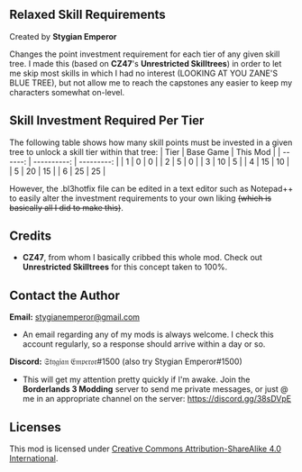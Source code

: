 Relaxed Skill Requirements
--------------------------
Created by **Stygian Emperor**

Changes the point investment requirement for each tier of any given skill tree. I made this (based on **CZ47**'s **Unrestricted Skilltrees**) in order to let me skip most skills in which I had no interest (LOOKING AT YOU ZANE'S BLUE TREE), but not allow me to reach the capstones any easier to keep my characters somewhat on-level.

Skill Investment Required Per Tier
----------------------------------
The following table shows how many skill points must be invested in a given tree to unlock a skill tier within that tree:
|   Tier  |  Base Game  |  This Mod  |
| ------: | ----------: | ---------: |
|      1  |           0 |          0 |
|      2  |           5 |          0 |
|      3  |          10 |          5 |
|      4  |          15 |         10 |
|      5  |          20 |         15 |
|      6  |          25 |         25 |

However, the .bl3hotfix file can be edited in a text editor such as Notepad++ to easily alter the investment requirements to your own liking ~~(which is basically all I did to make this)~~.

Credits
-------
- **CZ47**, from whom I basically cribbed this whole mod. Check out **Unrestricted Skilltrees** for this concept taken to 100%.

Contact the Author
------------------
**Email:** stygianemperor@gmail.com
- An email regarding any of my mods is always welcome. I check this account regularly, so a response should arrive within a day or so.

**Discord:** 𝔖𝔱𝔶𝔤𝔦𝔞𝔫 𝔈𝔪𝔭𝔢𝔯𝔬𝔯#1500 (also try Stygian Emperor#1500)
- This will get my attention pretty quickly if I'm awake. Join the **Borderlands 3 Modding** server to send me private messages, or just @ me in an appropriate channel on the server: https://discord.gg/38sDVpE

Licenses
--------
This mod is licensed under [Creative Commons Attribution-ShareAlike 4.0 International](https://creativecommons.org/licenses/by-sa/4.0/).
